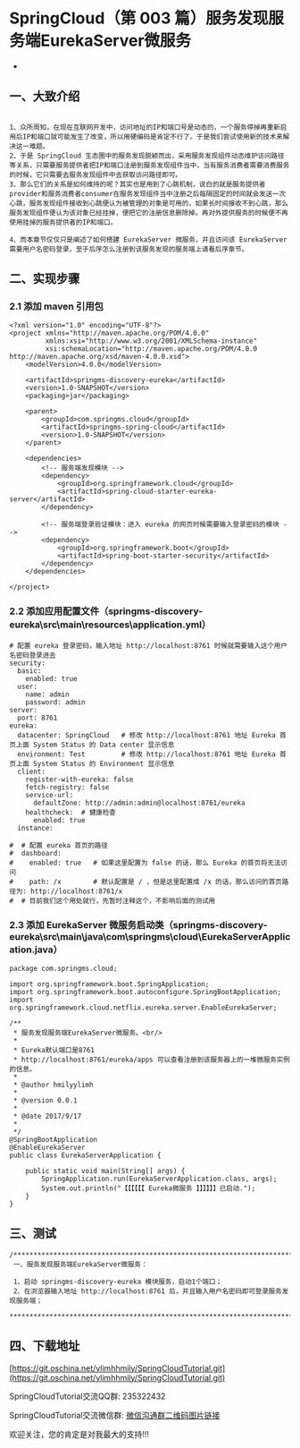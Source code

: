 # SpringCloud（第 003 篇）服务发现服务端EurekaServer微服务
-

## 一、大致介绍

``` 

1、众所周知，在现在互联网开发中，访问地址的IP和端口号是动态的，一个服务停掉再重新启用后IP和端口就可能发生了改变，所以用硬编码是肯定不行了。于是我们尝试使用新的技术来解决这一难题。
2、于是 SpringCloud 生态圈中的服务发现脱颖而出，采用服务发现组件动态维护访问路径等关系，只需要服务提供者把IP和端口注册到服务发现组件当中，当有服务消费者需要消费服务的时候，它只需要去服务发现组件中去获取访问路径即可。
3、那么它们的关系是如何维持的呢？其实也是用到了心跳机制，说白的就是服务提供者provider和服务消费者consumer在服务发现组件当中注册之后每隔固定的时间就会发送一次心跳，服务发现组件接收到心跳便认为被管理的对象是可用的，如果长时间接收不到心跳，那么服务发现组件便认为该对象已经挂掉，便把它的注册信息删除掉。再对外提供服务的时候便不再使用挂掉的服务提供者的IP和端口。

4、而本章节仅仅只是阐述了如何搭建 EurekaServer 微服务，并且访问该 EurekaServer 需要用户名密码登录，至于后序怎么注册到该服务发现的服务端上请看后序章节。

```

## 二、实现步骤

### 2.1 添加 maven 引用包
``` 
<?xml version="1.0" encoding="UTF-8"?>
<project xmlns="http://maven.apache.org/POM/4.0.0"
         xmlns:xsi="http://www.w3.org/2001/XMLSchema-instance"
         xsi:schemaLocation="http://maven.apache.org/POM/4.0.0 http://maven.apache.org/xsd/maven-4.0.0.xsd">
    <modelVersion>4.0.0</modelVersion>

    <artifactId>springms-discovery-eureka</artifactId>
    <version>1.0-SNAPSHOT</version>
    <packaging>jar</packaging>

    <parent>
		<groupId>com.springms.cloud</groupId>
		<artifactId>springms-spring-cloud</artifactId>
        <version>1.0-SNAPSHOT</version>
    </parent>

    <dependencies>
        <!-- 服务端发现模块 -->
        <dependency>
            <groupId>org.springframework.cloud</groupId>
            <artifactId>spring-cloud-starter-eureka-server</artifactId>
        </dependency>

        <!-- 服务端登录验证模块：进入 eureka 的网页时候需要输入登录密码的模块 -->
        <dependency>
            <groupId>org.springframework.boot</groupId>
            <artifactId>spring-boot-starter-security</artifactId>
        </dependency>
    </dependencies>

</project>

```


### 2.2 添加应用配置文件（springms-discovery-eureka\src\main\resources\application.yml）
``` 
# 配置 eureka 登录密码，输入地址 http://localhost:8761 时候就需要输入这个用户名密码登录进去
security:
  basic:
    enabled: true
  user:
    name: admin
    password: admin
server:
  port: 8761
eureka:
  datacenter: SpringCloud   # 修改 http://localhost:8761 地址 Eureka 首页上面 System Status 的 Data center 显示信息
  environment: Test         # 修改 http://localhost:8761 地址 Eureka 首页上面 System Status 的 Environment 显示信息
  client:
    register-with-eureka: false
    fetch-registry: false
    service-url:
      defaultZone: http://admin:admin@localhost:8761/eureka
    healthcheck:  # 健康检查
      enabled: true
  instance:

#  # 配置 eureka 首页的路径
#  dashboard:
#    enabled: true   # 如果这里配置为 false 的话，那么 Eureka 的首页将无法访问
#    path: /x        # 默认配置是 / ，但是这里配置成 /x 的话，那么访问的首页路径为: http://localhost:8761/x
#  # 目前我们这个用处就行，先暂时注释这个，不影响后面的测试用

```



### 2.3 添加 EurekaServer 微服务启动类（springms-discovery-eureka\src\main\java\com\springms\cloud\EurekaServerApplication.java）
``` 
package com.springms.cloud;

import org.springframework.boot.SpringApplication;
import org.springframework.boot.autoconfigure.SpringBootApplication;
import org.springframework.cloud.netflix.eureka.server.EnableEurekaServer;

/**
 * 服务发现服务端EurekaServer微服务。<br/>
 *
 * Eureka默认端口是8761
 * http://localhost:8761/eureka/apps 可以查看注册到该服务器上的一堆微服务实例的信息。
 *
 * @author hmilyylimh
 *
 * @version 0.0.1
 *
 * @date 2017/9/17
 *
 */
@SpringBootApplication
@EnableEurekaServer
public class EurekaServerApplication {

    public static void main(String[] args) {
        SpringApplication.run(EurekaServerApplication.class, args);
        System.out.println("【【【【【【 Eureka微服务 】】】】】】已启动.");
    }
}

```


## 三、测试

``` 
/****************************************************************************************
 一、服务发现服务端EurekaServer微服务：

 1、启动 springms-discovery-eureka 模块服务，启动1个端口；
 2、在浏览器输入地址 http://localhost:8761 后，并且输入用户名密码即可登录服务发现服务端；
 ****************************************************************************************/
```





## 四、下载地址

[https://git.oschina.net/ylimhhmily/SpringCloudTutorial.git](https://git.oschina.net/ylimhhmily/SpringCloudTutorial.git)

SpringCloudTutorial交流QQ群: 235322432

SpringCloudTutorial交流微信群: [微信沟通群二维码图片链接](https://gitee.com/ylimhhmily/SpringCloudTutorial/blob/master/doc/qrcode/SpringCloudWeixinQrcode.png)

欢迎关注，您的肯定是对我最大的支持!!!



























